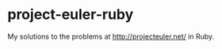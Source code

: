 project-euler-ruby
==================

My solutions to the problems at http://projecteuler.net/ in Ruby.